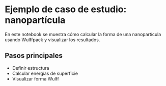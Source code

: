 # Ejemplo de caso de estudio: nanopartícula

En este notebook se muestra cómo calcular la forma de una nanopartícula usando Wulffpack y visualizar los resultados.

## Pasos principales
- Definir estructura
- Calcular energías de superficie
- Visualizar forma Wulff
